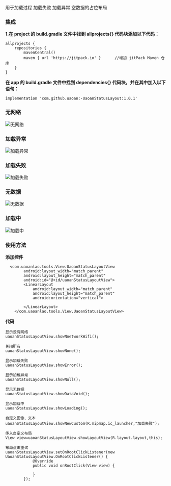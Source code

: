 用于加载过程  加载失败  加载异常  空数据的占位布局


### 集成
 **1.在 project 的 build.gradle 文件中找到 allprojects{} 代码块添加以下代码：** 

```
allprojects {
    repositories {
        mavenCentral()
        maven { url 'https://jitpack.io' }      //增加 jitPack Maven 仓库
    }
}
```
 **在 app 的 build.gradle 文件中找到 dependencies{} 代码块，并在其中加入以下语句：** 

```
implementation 'com.github.uaoan:-UaoanStatusLayout:1.0.1'
```


### 无网络
![无网络](https://foruda.gitee.com/images/1698236726878310557/e9eb0a7a_4828217.jpeg "nowifi.jpg")
### 加载异常
![加载异常](https://foruda.gitee.com/images/1698236772195747866/63853cf0_4828217.jpeg "yc.jpg")
### 加载失败
![加载失败](https://foruda.gitee.com/images/1698236809751356685/2cbec36e_4828217.jpeg "sb.jpg")
### 无数据
![无数据](https://foruda.gitee.com/images/1698236874269040536/545deed7_4828217.jpeg "void.jpg")
### 加载中
![加载中](https://foruda.gitee.com/images/1698236887145073492/b8ca74c7_4828217.jpeg "loading.jpg")


### 使用方法
 **添加控件**
 
```
  <com.uaoanlao.tools.View.UaoanStatusLayoutView
        android:layout_width="match_parent"
        android:layout_height="match_parent"
        android:id="@+id/uaoanStatusLayoutView">
        <LinearLayout
            android:layout_width="match_parent"
            android:layout_height="match_parent"
            android:orientation="vertical">

        </LinearLayout>
    </com.uaoanlao.tools.View.UaoanStatusLayoutView>
```



 **代码** 

```
显示没有网络
uaoanStatusLayoutView.showNnetworkWifi();

关闭所有
uaoanStatusLayoutView.showNone();

显示加载失败
uaoanStatusLayoutView.showError();

显示加载异常
uaoanStatusLayoutView.showNull();

显示无数据
uaoanStatusLayoutView.showDataVoid();

显示加载中
uaoanStatusLayoutView.showLoading();

自定义图像、文本
uaoanStatusLayoutView.showNewCustom(R.mipmap.ic_launcher,"加载失败");

传入自定义布局
View view=uaoanStatusLayoutView.showLayoutView(R.layout.layout,this);

布局点击重试
uaoanStatusLayoutView.setOnRootClickListener(new UaoanStatusLayoutView.OnRootClickListener() {
            @Override
            public void onRootClick(View view) {
                
            }
        });


```






